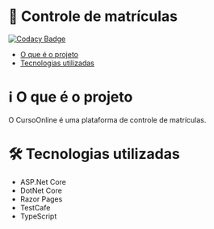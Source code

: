 # :pushpin: Controle de matrículas

[![Codacy Badge](https://api.codacy.com/project/badge/Grade/cfe273ca4450499d896c5649d2fd2490)](https://app.codacy.com/gh/joasimonson/CursoOnline?utm_source=github.com&utm_medium=referral&utm_content=joasimonson/CursoOnline&utm_campaign=Badge_Grade_Settings)

* [O que é o projeto](#about)
* [Tecnologias utilizadas](#tech)

<h1 name="about">ℹ O que é o projeto</h1>

O CursoOnline é uma plataforma de controle de matrículas.

<h1 name="tech">🛠 Tecnologias utilizadas</h1>

- ASP.Net Core
- DotNet Core
- Razor Pages
- TestCafe
- TypeScript